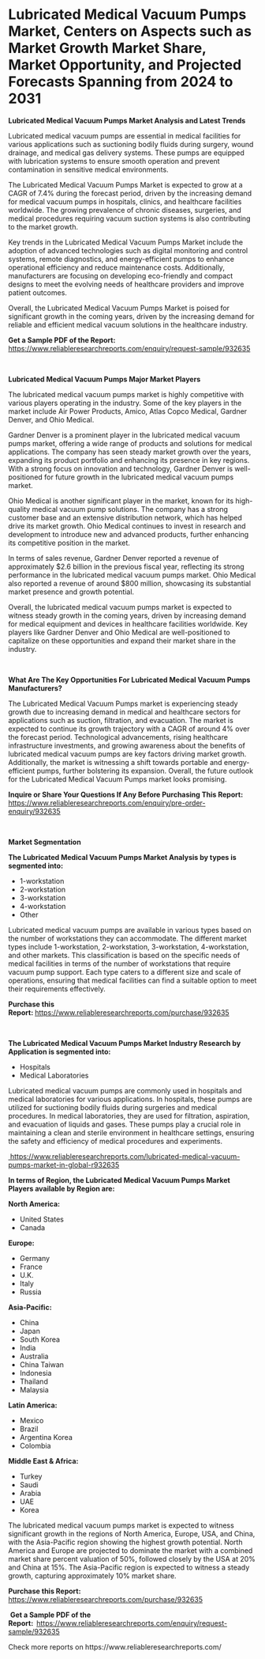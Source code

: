 <p><h1>Lubricated Medical Vacuum Pumps Market, Centers on Aspects such as Market Growth Market Share, Market Opportunity, and Projected Forecasts Spanning from 2024 to 2031</h1></p><p><strong>Lubricated Medical Vacuum Pumps Market Analysis and Latest Trends</strong></p>
<p><p>Lubricated medical vacuum pumps are essential in medical facilities for various applications such as suctioning bodily fluids during surgery, wound drainage, and medical gas delivery systems. These pumps are equipped with lubrication systems to ensure smooth operation and prevent contamination in sensitive medical environments.</p><p>The Lubricated Medical Vacuum Pumps Market is expected to grow at a CAGR of 7.4% during the forecast period, driven by the increasing demand for medical vacuum pumps in hospitals, clinics, and healthcare facilities worldwide. The growing prevalence of chronic diseases, surgeries, and medical procedures requiring vacuum suction systems is also contributing to the market growth.</p><p>Key trends in the Lubricated Medical Vacuum Pumps Market include the adoption of advanced technologies such as digital monitoring and control systems, remote diagnostics, and energy-efficient pumps to enhance operational efficiency and reduce maintenance costs. Additionally, manufacturers are focusing on developing eco-friendly and compact designs to meet the evolving needs of healthcare providers and improve patient outcomes.</p><p>Overall, the Lubricated Medical Vacuum Pumps Market is poised for significant growth in the coming years, driven by the increasing demand for reliable and efficient medical vacuum solutions in the healthcare industry.</p></p>
<p><strong>Get a Sample PDF of the Report:&nbsp;</strong> <a href="https://www.reliableresearchreports.com/enquiry/request-sample/932635">https://www.reliableresearchreports.com/enquiry/request-sample/932635</a></p>
<p>&nbsp;</p>
<p><strong>Lubricated Medical Vacuum Pumps Major Market Players</strong></p>
<p><p>The lubricated medical vacuum pumps market is highly competitive with various players operating in the industry. Some of the key players in the market include Air Power Products, Amico, Atlas Copco Medical, Gardner Denver, and Ohio Medical.</p><p>Gardner Denver is a prominent player in the lubricated medical vacuum pumps market, offering a wide range of products and solutions for medical applications. The company has seen steady market growth over the years, expanding its product portfolio and enhancing its presence in key regions. With a strong focus on innovation and technology, Gardner Denver is well-positioned for future growth in the lubricated medical vacuum pumps market.</p><p>Ohio Medical is another significant player in the market, known for its high-quality medical vacuum pump solutions. The company has a strong customer base and an extensive distribution network, which has helped drive its market growth. Ohio Medical continues to invest in research and development to introduce new and advanced products, further enhancing its competitive position in the market.</p><p>In terms of sales revenue, Gardner Denver reported a revenue of approximately $2.6 billion in the previous fiscal year, reflecting its strong performance in the lubricated medical vacuum pumps market. Ohio Medical also reported a revenue of around $800 million, showcasing its substantial market presence and growth potential.</p><p>Overall, the lubricated medical vacuum pumps market is expected to witness steady growth in the coming years, driven by increasing demand for medical equipment and devices in healthcare facilities worldwide. Key players like Gardner Denver and Ohio Medical are well-positioned to capitalize on these opportunities and expand their market share in the industry.</p></p>
<p>&nbsp;</p>
<p><strong>What Are The Key Opportunities For Lubricated Medical Vacuum Pumps Manufacturers?</strong></p>
<p><p>The Lubricated Medical Vacuum Pumps market is experiencing steady growth due to increasing demand in medical and healthcare sectors for applications such as suction, filtration, and evacuation. The market is expected to continue its growth trajectory with a CAGR of around 4% over the forecast period. Technological advancements, rising healthcare infrastructure investments, and growing awareness about the benefits of lubricated medical vacuum pumps are key factors driving market growth. Additionally, the market is witnessing a shift towards portable and energy-efficient pumps, further bolstering its expansion. Overall, the future outlook for the Lubricated Medical Vacuum Pumps market looks promising.</p></p>
<p><strong>Inquire or Share Your Questions If Any Before Purchasing This Report:</strong> <a href="https://www.reliableresearchreports.com/enquiry/pre-order-enquiry/932635">https://www.reliableresearchreports.com/enquiry/pre-order-enquiry/932635</a></p>
<p>&nbsp;</p>
<p><strong>Market Segmentation</strong></p>
<p><strong>The Lubricated Medical Vacuum Pumps Market Analysis by types is segmented into:</strong></p>
<p><ul><li>1-workstation</li><li>2-workstation</li><li>3-workstation</li><li>4-workstation</li><li>Other</li></ul></p>
<p><p>Lubricated medical vacuum pumps are available in various types based on the number of workstations they can accommodate. The different market types include 1-workstation, 2-workstation, 3-workstation, 4-workstation, and other markets. This classification is based on the specific needs of medical facilities in terms of the number of workstations that require vacuum pump support. Each type caters to a different size and scale of operations, ensuring that medical facilities can find a suitable option to meet their requirements effectively.</p></p>
<p><strong>Purchase this Report:&nbsp;</strong><a href="https://www.reliableresearchreports.com/purchase/932635">https://www.reliableresearchreports.com/purchase/932635</a></p>
<p>&nbsp;</p>
<p><strong>The Lubricated Medical Vacuum Pumps Market Industry Research by Application is segmented into:</strong></p>
<p><ul><li>Hospitals</li><li>Medical Laboratories</li></ul></p>
<p><p>Lubricated medical vacuum pumps are commonly used in hospitals and medical laboratories for various applications. In hospitals, these pumps are utilized for suctioning bodily fluids during surgeries and medical procedures. In medical laboratories, they are used for filtration, aspiration, and evacuation of liquids and gases. These pumps play a crucial role in maintaining a clean and sterile environment in healthcare settings, ensuring the safety and efficiency of medical procedures and experiments.</p></p>
<p><a href="https://www.reliableresearchreports.com/lubricated-medical-vacuum-pumps-market-in-global-r932635">&nbsp;https://www.reliableresearchreports.com/lubricated-medical-vacuum-pumps-market-in-global-r932635</a></p>
<p><strong>In terms of Region, the Lubricated Medical Vacuum Pumps Market Players available by Region are:</strong></p>
<p>
    <p> <strong> North America: </strong>
        <ul>
            <li>United States</li>
            <li>Canada</li>
        </ul>
        </p> 
    <p> <strong> Europe: </strong>
        <ul>
            <li>Germany</li>
            <li>France</li>
            <li>U.K.</li>
            <li>Italy</li>
            <li>Russia</li>
        </ul>
        </p> 
    <p> <strong> Asia-Pacific: </strong>
        <ul>
            <li>China</li>
            <li>Japan</li>
            <li>South Korea</li>
            <li>India</li>
            <li>Australia</li>
            <li>China Taiwan</li>
            <li>Indonesia</li>
            <li>Thailand</li>
            <li>Malaysia</li>
        </ul>
        </p> 
    <p> <strong> Latin America: </strong>
        <ul>
            <li>Mexico</li>
            <li>Brazil</li>
            <li>Argentina Korea</li>
            <li>Colombia</li>
        </ul>
        </p> 
    <p> <strong> Middle East & Africa: </strong>
        <ul>
            <li>Turkey</li>
            <li>Saudi</li>
            <li>Arabia</li>
            <li>UAE</li>
            <li>Korea</li>
        </ul>
    </p>
    </p>
<p><p>The lubricated medical vacuum pumps market is expected to witness significant growth in the regions of North America, Europe, USA, and China, with the Asia-Pacific region showing the highest growth potential. North America and Europe are projected to dominate the market with a combined market share percent valuation of 50%, followed closely by the USA at 20% and China at 15%. The Asia-Pacific region is expected to witness a steady growth, capturing approximately 10% market share.</p></p>
<p><strong>Purchase this Report: </strong><a href="https://www.reliableresearchreports.com/purchase/932635">https://www.reliableresearchreports.com/purchase/932635</a></p>
<p>&nbsp;<strong>Get a Sample PDF of the Report:&nbsp;&nbsp;</strong><a href="https://www.reliableresearchreports.com/enquiry/request-sample/932635">https://www.reliableresearchreports.com/enquiry/request-sample/932635</a></p>
<p><strong></strong></p>
<p>Check more reports on https://www.reliableresearchreports.com/</p>